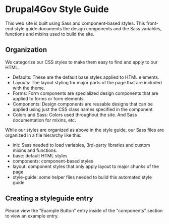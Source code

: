 # Drupal4Gov Style Guide

This web site is built using Sass and component-based styles. This front-end style guide documents the design components and the Sass variables, functions and mixins used to build the site.

## Organization

We categorize our CSS styles to make them easy to find and apply to our HTML.

* Defaults: These are the default base styles applied to HTML elements.
* Layouts: The layout styling for major parts of the page that are included with the theme.
* Forms: Form components are specialized design components that are applied to forms or form elements.
* Components: Design components are reusable designs that can be applied using just the CSS class names specified in the component.
* Colors and Sass: Colors used throughout the site. And Sass documentation for mixins, etc.

While our styles are organized as above in the style guide, our Sass files are organized in a file hierarchy like this:

* init: Sass needed to load variables, 3rd-party libraries and custom mixins and functions.
* base: default HTML styles
* components: component-based styles
* layout: component styles that only apply layout to major chunks of the page
* style-guide: some helper files needed to build this automated style guide

## Creating a styleguide entry

Please view the "Example Button" entry inside of the "components" section to view an example entry.
